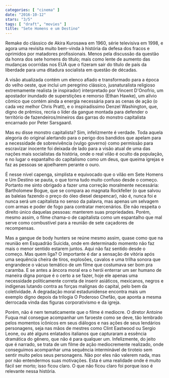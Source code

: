 ```yaml
---
categories: [ "cinema" ]
date: "2016-10-12"
stars: "3/5"
tags: [ "draft", "movies" ]
title: "Sete Homens e um Destino"
---
```

Remake do clássico de Akira Kurosawa em 1960, série televisiva em 1998,
e agora uma revisita muito bem-vinda à história da defesa dos fracos e
oprimidos por matadores profissionais. Menos pela discussão da questão
da honra dos sete homens do título; mais como lente de aumento das
mudanças ocorridas nos EUA que o fizeram sair do título de país da
liberdade para uma ditadura socialista em questão de décadas.

A visão atualizada contém um elenco afiado e transformado para a
época do velho oeste, que inclui um peregrino clássico, jusnaturalista
religioso extremamente realista (e inspirador) interpretado por Vincent
D'Onofrio, um apostador inundado de superstições e remorso (Ethan
Hawke), um alívio cômico que contém ainda a energia necessária para
as cenas de ação (o cada vez melhor Chris Pratt), e o inspiradíssimo
Denzel Washington, que, digno de prêmios, recria o líder da gangue
montada para defender o território de fazendeiros/mineiros das garras
do monstro capitalista encarnado por Peter Sarsgaard.

Mas eu disse monstro capitalista? Sim, infelizmente é verdade. Toda
aquela alegoria do original alertando para o perigo dos bandidos
que apelam para a necessidade de sobrevivência (vulgo governo) como
permissão para escravizar inocente foi deixada de lado para a visão
atual de uma das nações mais socialistas da história, onde o real
vilão é oculto da população, e no lugar o espantalho do capitalismo
como um deus, que queima igrejas e faz as pessoas se ajoelharem perante
o ouro.

É nesse nível capenga, simplista e equivocado que o vilão em Sete
Homens e Um Destino se pauta, o que torna tudo muito confuso desde o
começo. Portanto me sinto obrigado a fazer uma correção moralmente
necessária: Bartholomew Bogue, que se compara ao magnata Rockfeller
(o que salvou as baleias fazendo o preço do óleo diesel despencar),
não é, nunca foi e nunca será um capitalista no senso da palavra,
mas apenas um selvagem com armas e poder de fogo para contratar
mercenários. Ele não respeita o direito único daquelas pessoas:
manterem suas propriedades. Porém, mesmo assim, o filme chama-o de
capitalista como um espantalho que mal serve como combustível para a
reunião de sete caçadores de recompensas.

Mas a gangue de body hunters se reúne mesmo assim, quase como que na
reunião em Esquadrão Suicida, onde em determinado momento não faz
mais o menor sentido estarem juntos. Aqui não faz sentido desde o
começo. Mas quem liga? O importante é dar a sensação de vitória
após uma sequência cheira de tiros, explosões, cavalos e uma trilha
sonora que engrandece o vácuo temático de um filme que costumava ser
bom pra caramba. E se antes a âncora moral era o herói enterrar um ser
humano de maneira digna porque é o certo a se fazer, hoje ele apenas
uma necessidade politicamente correta de inserir asiáticos, mexicanos,
negros e indígenas lutando contra as forças malignas do capital,
pelo bem da coletividade. A degradação moral estadunidense encontra
mais um exemplo digno depois da trilogia O Poderoso Chefão, que aponta
a mesma derrocada vinda das figuras corporativismo e da igreja.

Porém, não é nem tematicamente que o filme é medíocre. O diretor
Antoine Fuqua mal consegue acompanhar um faroeste como se deve, tão
lembrado pelos momentos icônicos em seus diálogos e nas ações
de seus lendários personagens, seja nas mãos de mestres como
Clint Eastwood ou Sergio Leone, ou até alguns enlatados italianos
que capturaram a essência dramática do gênero, que não é para
qualquer um. Infelizmente, do jeito que é narrado, se trata de um
filme de ação mediocremente realizado, onde conseguimos acompanhar
uma sequência interminável de tiroteio sem sentir muito pelos seus
personagens. Não por eles não valerem nada, mas por não entendermos
suas motivações. Esta é uma realidade onde é muito fácil ser morto;
isso ficou claro. O que não ficou claro foi porque isso é relevante
nessa história.

